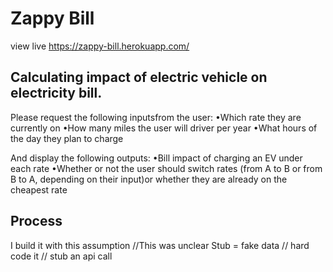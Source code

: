 # Zappy Bill 
view live https://zappy-bill.herokuapp.com/

## Calculating impact of electric vehicle on electricity bill.

Please request the following inputsfrom the user:
•Which rate they are currently on
•How many miles the user will driver per year
•What hours of the day they plan to charge

And display the following outputs:
•Bill impact of charging an EV under each rate
•Whether or not the user should switch rates (from A to B or from B to A, depending on their input)or whether they are already on the cheapest rate

## Process

I build it with this assumption //This was unclear
Stub = fake data // hard code it // stub an api call
